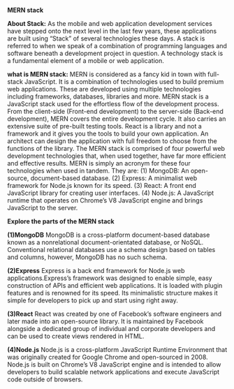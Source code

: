   **MERN stack**
  
**About Stack:**
      As the mobile and web application development services have stepped onto the next level in the last few years, these applications are built using “Stack” of several technologies these days. A stack is referred to when we speak of a combination of programming languages and software beneath a development project in question. A technology stack is a fundamental element of a mobile or web application.

**what is MERN stack:**
      MERN is considered as a fancy kid in town with full-stack JavaScript. It is a combination of technologies used to build premium web applications. These are developed using multiple technologies including frameworks, databases, libraries and more. MERN stack is a JavaScript stack used for the effortless flow of the development process.
      From the client-side (Front-end development) to the server-side (Back-end development), MERN covers the entire development cycle.
      It also carries an extensive suite of pre-built testing tools.
      React is a library and not a framework and it gives you the tools to build your own application. An architect can design the application with full freedom to choose from the functions of the library.
   The MERN stack is comprised of four powerful web development technologies that, when used together, have far more efficient and effective results. MERN is simply an acronym for these four technologies when used in tandem. They are:
  (1) MongoDB: An open-source, document-based database.
  (2) Express: A minimalist web framework for Node.js known for its speed.
  (3) React: A front end JavaScript library for creating user interfaces.
  (4) Node.js: A JavaScript runtime that operates on Chrome’s V8 JavaScript engine and brings JavaScript to the server.

**Explore the parts of the MERN stack**

**(1)MongoDB**
     MongoDB is a cross-platform document-based database known as a nonrelational document-orientated database, or NoSQL. Conventional relational databases use a schema design based on tables and columns, however, MongoDB has no such schema. 

**(2)Express**
     Express is a back end framework for Node.js web applications.Express’s framework was designed to enable simple, easy construction of APIs and efficient web applications. It is loaded with plugin features and is renowned for its speed. Its minimalistic structure makes it simple for developers to pick up and start using right away.
    
**(3)React**
     React was created by one of Facebook’s software engineers and later made into an open-source library. It is maintained by Facebook alongside a dedicated group of individual and corporate developers and can be used to create views rendered in HTML. 

**(4)Node.js**
    Node.js is a cross-platform JavaScript Runtime Environment that was originally created for Google Chrome and open-sourced in 2008. Node.js is built on Chrome’s V8 JavaScript engine and is intended to allow developers to build scalable network applications and execute JavaScript code outside of browsers.